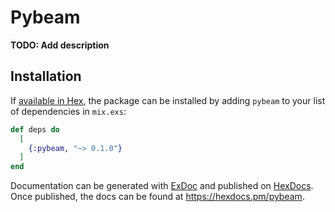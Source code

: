 # Pybeam

**TODO: Add description**

## Installation

If [available in Hex](https://hex.pm/docs/publish), the package can be installed
by adding `pybeam` to your list of dependencies in `mix.exs`:

```elixir
def deps do
  [
    {:pybeam, "~> 0.1.0"}
  ]
end
```

Documentation can be generated with [ExDoc](https://github.com/elixir-lang/ex_doc)
and published on [HexDocs](https://hexdocs.pm). Once published, the docs can
be found at <https://hexdocs.pm/pybeam>.

